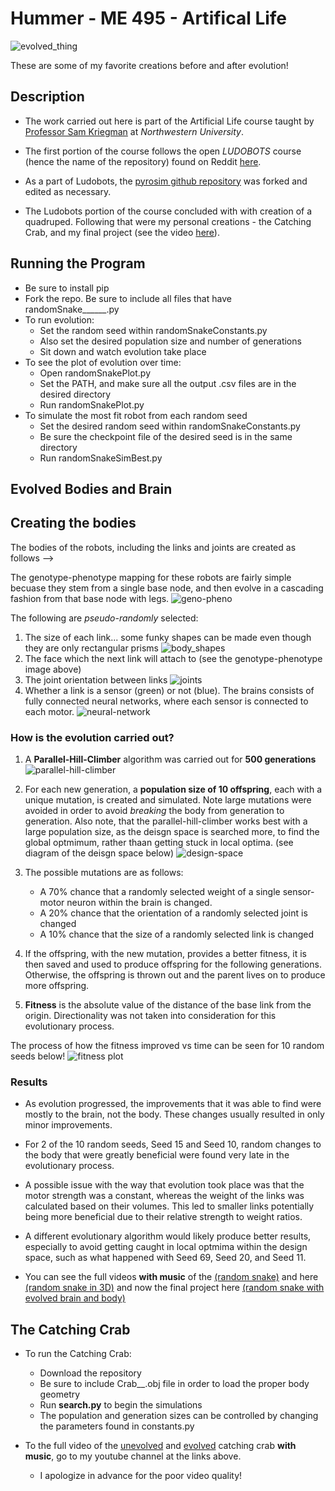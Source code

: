 # Hummer - ME 495 - Artifical Life

![evolved_thing](evolved_bods_and_brains.gif)

These are some of my favorite creations before and after evolution!
## Description

- The work carried out here is part of the Artificial Life course taught by [Professor Sam Kriegman](https://www.mccormick.northwestern.edu/research-faculty/directory/profiles/kriegman-sam.html) at *Northwestern University*. 

- The first portion of the course follows the open *LUDOBOTS* course (hence the name of the repository) found on Reddit [here](https://www.reddit.com/r/ludobots/).

- As a part of Ludobots, the [pyrosim github repository](https://github.com/jbongard/pyrosim) was forked and edited as necessary.

- The Ludobots portion of the course concluded with with creation of a quadruped. Following that were my personal creations - the Catching Crab, and my final project (see the video [here](https://youtu.be/KRLQDQqUwek)).

## Running the Program

- Be sure to install pip
- Fork the repo. Be sure to include all files that have randomSnake______.py
- To run evolution:
    - Set the random seed within randomSnakeConstants.py
    - Also set the desired population size and number of generations
    - Sit down and watch evolution take place
- To see the plot of evolution over time:
    - Open randomSnakePlot.py
    - Set the PATH, and make sure all the output .csv files are in the desired directory
    - Run randomSnakePlot.py
- To simulate the most fit robot from each random seed
    - Set the desired random seed within randomSnakeConstants.py
    - Be sure the checkpoint file of the desired seed is in the same directory
    - Run randomSnakeSimBest.py


## Evolved Bodies and Brain

## Creating the bodies
The bodies of the robots, including the links and joints are created as follows -->

The genotype-phenotype mapping for these robots are fairly simple becuase they stem from a single base node, and then evolve in a cascading fashion from that base node with legs.
![geno-pheno](genotype-phenotype.PNG)

The following are *pseudo-randomly* selected:
1. The size of each link... some funky shapes can be made even though they are only rectangular prisms
![body_shapes](link_sizes.PNG)
2. The face which the next link will attach to (see the genotype-phenotype image above)
3. The joint orientation between links
![joints](joints.PNG)
4. Whether a link is a sensor (green) or not (blue). The brains consists of fully connected neural networks, where each sensor is connected to each motor.
![neural-network](neural_network.PNG)


### How is the evolution carried out?

1. A **Parallel-Hill-Climber** algorithm was carried out for **500 generations**
![parallel-hill-climber](parallel_hill_climber.PNG)

2. For each new generation, a **population size of 10 offspring**, each with a unique mutation, is created and simulated. Note large mutations were avoided in order to avoid *breaking* the body from generation to generation. Also note, that the parallel-hill-climber works best with a large population size, as the deisgn space is searched more, to find the global optmimum, rather thaan getting stuck in local optima. (see diagram of the deisgn space below)
![design-space](design_space.PNG)

3. The possible mutations are as follows: 
    - A 70% chance that a randomly selected weight of a single sensor-motor neuron within the brain is changed.
    - A 20% chance that the orientation of a randomly selected joint is changed
    - A 10% chance that the size of a randomly selected link is changed
4. If the offspring, with the new mutation, provides a better fitness, it is then saved and used to produce offspring for the following generations. Otherwise, the offspring is thrown out and the parent lives on to produce more offspring.
5. **Fitness** is the absolute value of the distance of the base link from the origin. Directionality was not taken into consideration for this evolutionary process.

The process of how the fitness improved vs time can be seen for 10 random seeds below!
![fitness plot](fitness_vs_time.PNG)

### Results

- As evolution progressed, the improvements that it was able to find were mostly to the brain, not the body. These changes usually resulted in only minor improvements.
- For 2 of the 10 random seeds, Seed 15 and Seed 10, random changes to the body that were greatly beneficial were found very late in the evolutionary process.
- A possible issue with the way that evolution took place was that the motor strength was a constant, whereas the weight of the links was calculated based on their volumes. This led to smaller links potentially being more beneficial due to their relative strength to weight ratios.
- A different evolutionary algorithm would likely produce better results, especially to avoid getting caught in local optmima within the design space, such as what happened with Seed 69, Seed 20, and Seed 11.



- You can see the full videos **with music** of the [(random snake)](https://youtu.be/kGDtNsKyQPk) and here [(random snake in 3D)](https://youtu.be/jUNL5z_xI_Q) and now the final project here [(random snake with evolved brain and body)]()


## The Catching Crab

- To run the Catching Crab:
    - Download the repository
    - Be sure to include Crab__.obj file in order to load the proper body geometry
    - Run **search.py** to begin the simulations
    - The population and generation sizes can be controlled by changing the parameters found in constants.py

- To the full video of the [unevolved](https://youtube.com/shorts/8TvGTw90hCs?feature=share) and [evolved](https://youtube.com/shorts/6lEWiCWt05M?feature=share) catching crab **with music**, go to my youtube channel at the links above.
    - I apologize in advance for the poor video quality!



